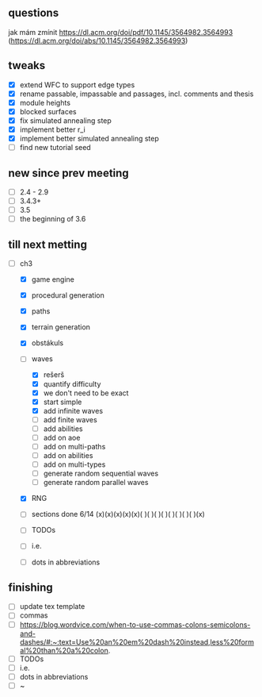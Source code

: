 ## questions
jak mám zmínit https://dl.acm.org/doi/pdf/10.1145/3564982.3564993 (https://dl.acm.org/doi/abs/10.1145/3564982.3564993)



## tweaks

- [x] extend WFC to support edge types
- [x] rename passable, impassable and passages, incl. comments and thesis
- [x] module heights
- [x] blocked surfaces
- [x] fix simulated annealing step
- [x] implement better r_i
- [x] implement better simulated annealing step
- [ ] find new tutorial seed
## new since prev meeting
- [ ] 2.4 - 2.9
- [ ] 3.4.3+
- [ ] 3.5
- [ ] the beginning of 3.6

## till next metting
- [ ] ch3
    - [x] game engine
    - [x] procedural generation
    - [x] paths
    - [x] terrain generation
    - [x] obstákuls
    - [ ] waves
        - [x] rešerš
        - [x] quantify difficulty
        - [x] we don't need to be exact
        - [x] start simple
        - [x] add infinite waves
        - [ ] add finite waves
        - [ ] add abilities
        - [ ] add on aoe
        - [ ] add on multi-paths
        - [ ] add on abilities
        - [ ] add on multi-types
        - [ ] generate random sequential waves
        - [ ] generate random parallel waves
    - [x] RNG
    - [ ] sections done 6/14 (x)(x)(x)(x)(x)( )( )( )( )( )( )( )( )(x)
    - [ ] TODOs
    - [ ] i.e.
    - [ ] dots in abbreviations


## finishing
- [ ] update tex template
- [ ] commas
- [ ] https://blog.wordvice.com/when-to-use-commas-colons-semicolons-and-dashes/#:~:text=Use%20an%20em%20dash%20instead,less%20formal%20than%20a%20colon.
- [ ] TODOs
- [ ] i.e.
- [ ] dots in abbreviations
- [ ] ~